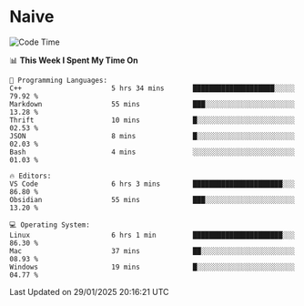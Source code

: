 # Naive
<!-- ## 日拱一卒，功不唐捐 -->
<!-- [![GitHub Streak](https://streak-stats.demolab.com/?user=XiaoXKKK)](https://git.io/streak-stats) -->
<!--START_SECTION:waka-->
![Code Time](http://img.shields.io/badge/Code%20Time-231%20hrs%2049%20mins-blue)

📊 **This Week I Spent My Time On** 

```text
💬 Programming Languages: 
C++                      5 hrs 34 mins       ████████████████████░░░░░   79.92 % 
Markdown                 55 mins             ███░░░░░░░░░░░░░░░░░░░░░░   13.28 % 
Thrift                   10 mins             █░░░░░░░░░░░░░░░░░░░░░░░░   02.53 % 
JSON                     8 mins              █░░░░░░░░░░░░░░░░░░░░░░░░   02.03 % 
Bash                     4 mins              ░░░░░░░░░░░░░░░░░░░░░░░░░   01.03 % 

🔥 Editors: 
VS Code                  6 hrs 3 mins        ██████████████████████░░░   86.80 % 
Obsidian                 55 mins             ███░░░░░░░░░░░░░░░░░░░░░░   13.20 % 

💻 Operating System: 
Linux                    6 hrs 1 min         ██████████████████████░░░   86.30 % 
Mac                      37 mins             ██░░░░░░░░░░░░░░░░░░░░░░░   08.93 % 
Windows                  19 mins             █░░░░░░░░░░░░░░░░░░░░░░░░   04.77 % 
```


 Last Updated on 29/01/2025 20:16:21 UTC
<!--END_SECTION:waka-->
